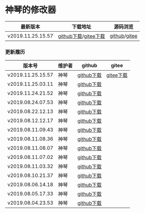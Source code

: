 # 神琴的修改器

| 最新版本 | 下载地址 | 源码浏览 |
| -- | -- | -- |
| v2019.11.25.15.57 | [github下载](https://github.com/NTS2R/nts2r_evo_editor/releases/tag/v2019.11.25.15.57)/[gitee下载](https://gitee.com/nts2r/nts2r_evo_editor/releases/v2019.11.25.15.57) | [github](https://github.com/NTS2R/nts2r_evo_editor)/[gitee](https://gitee.com/nts2r/nts2r_evo_editor)|

### 更新履历

| 版本号 | 维护者 | github | gitee |
| -- | -- | -- | -- |
| v2019.11.25.15.57 | 神琴 | [github下载](https://github.com/NTS2R/nts2r_evo_editor/releases/tag/v2019.11.25.15.57) | [gitee下载](https://gitee.com/nts2r/nts2r_evo_editor/releases/v2019.11.25.15.57)|
| v2019.11.25.03.11 | 神琴 | [github下载](https://github.com/NTS2R/nts2r_evo_editor/releases/tag/v2019.11.25.03.11)||
| v2019.11.24.21.52 | 神琴 | [github下载](https://github.com/NTS2R/nts2r_evo_editor/releases/tag/v2019.11.24.21.52)||
| v2019.08.24.07.53 | 神琴 | [github下载](https://github.com/NTS2R/nts2r_evo_editor/releases/tag/v2019.08.24.07.53)||
| v2019.08.22.12.13 | 神琴 | [github下载](https://github.com/NTS2R/nts2r_evo_editor/releases/tag/v2019.08.22.12.13)||
| v2019.08.12.12.17 | 神琴 | [github下载](https://github.com/NTS2R/nts2r_evo_editor/releases/tag/v2019.08.12.12.17)||
| v2019.08.11.09.43 | 神琴 | [github下载](https://github.com/NTS2R/nts2r_evo_editor/releases/tag/v2019.08.11.09.43)||
| v2019.08.11.08.36 | 神琴 | [github下载](https://github.com/NTS2R/nts2r_evo_editor/releases/tag/v2019.08.11.08.36)||
| v2019.08.11.08.07 | 神琴 | [github下载](https://github.com/NTS2R/nts2r_evo_editor/releases/tag/v2019.08.11.08.07)||
| v2019.08.11.07.02 | 神琴 | [github下载](https://github.com/NTS2R/nts2r_evo_editor/releases/tag/v2019.08.11.07.02)||
| v2019.08.11.03.32 | 神琴 | [github下载](https://github.com/NTS2R/nts2r_evo_editor/releases/tag/v2019.08.11.03.32)||
| v2019.08.10.21.37 | 神琴 | [github下载](https://github.com/NTS2R/nts2r_evo_editor/releases/tag/v2019.08.10.21.37)||
| v2019.08.06.14.18 | 神琴 | [github下载](https://github.com/NTS2R/nts2r_evo_editor/releases/tag/v2019.08.06.14.18)||
| v2019.08.05.17.33 | 神琴 | [github下载](https://github.com/NTS2R/nts2r_evo_editor/releases/tag/v2019.08.05.17.33)||
| v2019.08.04.23.53 | 神琴 | [github下载](https://github.com/NTS2R/nts2r_evo_editor/releases/tag/v2019.08.04.23.53)||